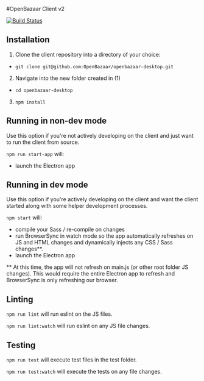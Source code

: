 #OpenBazaar Client v2

[![Build Status](https://travis-ci.org/OpenBazaar/openbazaar-desktop.svg)](https://travis-ci.org/OpenBazaar/openbazaar-desktop)

Installation
------------

1. Clone the client repository into a directory of your choice:
  - `git clone git@github.com:OpenBazaar/openbazaar-desktop.git`
2. Navigate into the new folder created in (1)
  - `cd openbazaar-desktop`
3. `npm install`

Running in non-dev mode
-------------------

Use this option if you're not actively developing on the client and just want to run the client from source.

`npm run start-app` will:
- launch the Electron app

Running in dev mode
-------------------

Use this option if you're actively developing on the client and want the client started along with some helper development processes.

`npm start` will:
- compile your Sass / re-compile on changes
- run BrowserSync in watch mode so the app automatically refreshes on JS and HTML changes and dynamically injects any CSS / Sass changes**.
- launch the Electron app

** At this time, the app will not refresh on main.js (or other root folder JS changes). This would require the entire Electron app to refresh and BrowserSync is only refreshing our browser.

Linting
-------
`npm run lint` will run eslint on the JS files.

`npm run lint:watch` will run eslint on any JS file changes.

Testing
-------
`npm run test` will execute test files in the test folder.

`npm run test:watch` will execute the tests on any file changes.